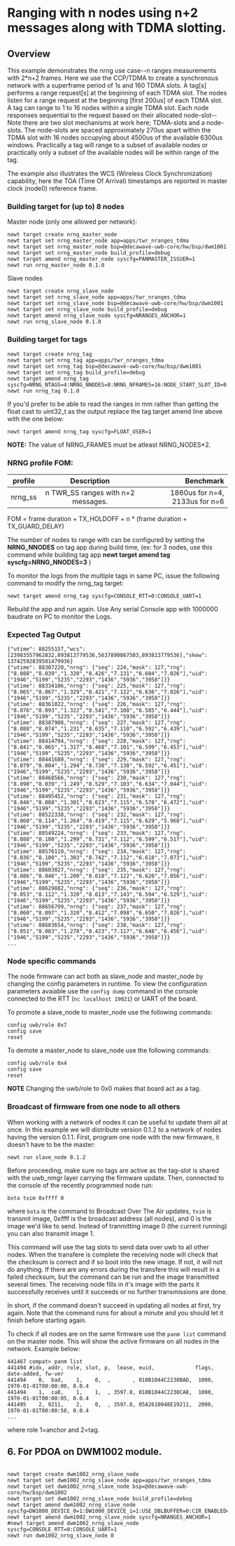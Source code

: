 # Ranging with n nodes using n+2 messages along with TDMA slotting.

## Overview
This example demonstrates the nrng use case--n ranges measurements with 2*n+2 frames. Here we use the CCP/TDMA to create a synchronous network with a superframe period of 1s and 160 TDMA slots. A tag[s] performs a range request[s] at the beginning of each TDMA slot. The nodes listen for a range request at the beginning [first 200us] of each TDMA slot. A tag can range to 1 to 16 nodes within a single TDMA slot. Each node responses sequential to the request based on their allocated node-slot--Note there are two slot mechanisms at work here; TDMA-slots and a node-slots. The node-slots are spaced approximately 270us apart within the TDMA slot with 16 nodes occupying about 4500us of the available 6300us windows. Practically a tag will range to a subset of available nodes or practically only a subset of the available nodes will be within range of the tag.

The example also illustrates the WCS (Wireless Clock Synchronization) capability, here the TOA (Time Of Arrival) timestamps are reported in master clock (node0) reference frame.

### Building target for (up to) 8 nodes

Master node (only one allowed per network):
```no-highlight
newt target create nrng_master_node
newt target set nrng_master_node app=apps/twr_nranges_tdma
newt target set nrng_master_node bsp=@decawave-uwb-core/hw/bsp/dwm1001
newt target set nrng_master_node build_profile=debug
newt target amend nrng_master_node syscfg=PANMASTER_ISSUER=1
newt run nrng_master_node 0.1.0
```

Slave nodes
```no-highlight
newt target create nrng_slave_node
newt target set nrng_slave_node app=apps/twr_nranges_tdma
newt target set nrng_slave_node bsp=@decawave-uwb-core/hw/bsp/dwm1001
newt target set nrng_slave_node build_profile=debug
newt target amend nrng_slave_node syscfg=NRANGES_ANCHOR=1
newt run nrng_slave_node 0.1.0
```

### Building target for tags
```
newt target create nrng_tag
newt target set nrng_tag app=apps/twr_nranges_tdma
newt target set nrng_tag bsp=@decawave-uwb-core/hw/bsp/dwm1001
newt target set nrng_tag build_profile=debug
newt target amend nrng_tag syscfg=NRNG_NTAGS=4:NRNG_NNODES=8:NRNG_NFRAMES=16:NODE_START_SLOT_ID=0:NODE_END_SLOT_ID=7
newt run nrng_tag 0.1.0
```

If you'd prefer to be able to read the ranges in mm rather than getting the float cast to uint32_t as the output replace the tag target amend line above with the one below:

```
newt target amend nrng_tag syscfg=FLOAT_USER=1
```

**NOTE:** The value of NRNG_FRAMES must be atleast NRNG_NODES*2.


### NRNG profile FOM:

| profile       | Description  | Benchmark  |
| ------------- |:-------------:| -----:|
| nrng_ss | n TWR_SS ranges with n+2 messages. | 1860us for n=4, 2133us for n=6|

FOM = frame duration + TX_HOLDOFF + n * (frame duration + TX_GUARD_DELAY)

The number of nodes to range with can be configured by setting the **NRNG_NNODES** on tag app during build time,
   (ex: for 3 nodes, use this command while building tag app **newt target amend tag syscfg=NRNG_NNODES=3** )

To monitor the logs from the multiple tags in same PC, issue the following command to modify the nrng_tag target:

```
newt target amend nrng_tag syscfg=CONSOLE_RTT=0:CONSOLE_UART=1
```

Rebuild the app and run again.
Use Any serial Console app with 1000000 baudrate on PC to monitor the Logs.

### Expected Tag Output
```
{"utime": 88255157,"wcs": [23983557962832,893813779536,5637890867503,893813779536],"skew": 13742592839501479936}
{"utime": 88307220,"nrng": {"seq": 224,"mask": 127,"rng": ["8.088","8.039","1.320","8.426","7.131","6.604","7.026"],"uid": ["1946","5199","5235","2293","1436","5936","3958"]}}
{"utime": 88334106,"nrng": {"seq": 225,"mask": 127,"rng": ["8.065","8.067","1.329","8.421","7.122","6.636","7.026"],"uid": ["1946","5199","5235","2293","1436","5936","3958"]}}
{"utime": 88361022,"nrng": {"seq": 226,"mask": 127,"rng": ["8.076","8.093","1.322","8.541","7.108","6.585","6.444"],"uid": ["1946","5199","5235","2293","1436","5936","3958"]}}
{"utime": 88387908,"nrng": {"seq": 227,"mask": 127,"rng": ["8.088","8.074","1.231","8.635","7.110","6.592","6.439"],"uid": ["1946","5199","5235","2293","1436","5936","3958"]}}
{"utime": 88414794,"nrng": {"seq": 228,"mask": 127,"rng": ["8.041","8.065","1.317","8.468","7.101","6.599","6.453"],"uid": ["1946","5199","5235","2293","1436","5936","3958"]}}
{"utime": 88441680,"nrng": {"seq": 229,"mask": 127,"rng": ["8.079","8.004","1.294","8.738","7.138","6.592","6.451"],"uid": ["1946","5199","5235","2293","1436","5936","3958"]}}
{"utime": 88468566,"nrng": {"seq": 230,"mask": 127,"rng": ["8.090","8.039","1.249","8.529","7.103","6.634","7.044"],"uid": ["1946","5199","5235","2293","1436","5936","3958"]}}
{"utime": 88495452,"nrng": {"seq": 231,"mask": 127,"rng": ["8.046","8.088","1.301","8.623","7.115","6.578","6.472"],"uid": ["1946","5199","5235","2293","1436","5936","3958"]}}
{"utime": 88522338,"nrng": {"seq": 232,"mask": 127,"rng": ["8.060","8.114","1.264","8.419","7.115","6.629","5.968"],"uid": ["1946","5199","5235","2293","1436","5936","3958"]}}
{"utime": 88549224,"nrng": {"seq": 233,"mask": 127,"rng": ["8.088","8.100","1.299","8.731","7.112","6.599","6.517"],"uid": ["1946","5199","5235","2293","1436","5936","3958"]}}
{"utime": 88576110,"nrng": {"seq": 234,"mask": 127,"rng": ["8.036","8.100","1.303","8.742","7.112","6.618","7.073"],"uid": ["1946","5199","5235","2293","1436","5936","3958"]}}
{"utime": 88603027,"nrng": {"seq": 235,"mask": 127,"rng": ["8.086","8.046","1.200","8.618","7.122","6.620","7.056"],"uid": ["1946","5199","5235","2293","1436","5936","3958"]}}
{"utime": 88629882,"nrng": {"seq": 236,"mask": 127,"rng": ["8.053","8.112","1.320","8.613","7.143","6.594","6.529"],"uid": ["1946","5199","5235","2293","1436","5936","3958"]}}
{"utime": 88656799,"nrng": {"seq": 237,"mask": 127,"rng": ["8.060","8.097","1.320","8.412","7.098","6.650","7.026"],"uid": ["1946","5199","5235","2293","1436","5936","3958"]}}
{"utime": 88683654,"nrng": {"seq": 238,"mask": 127,"rng": ["8.051","8.083","1.278","8.423","7.117","6.648","6.456"],"uid": ["1946","5199","5235","2293","1436","5936","3958"]}}
...
```


### Node specific commands

The node firmware can act both as slave_node and master_node by changing the config parameters
in runtime. To view the configuration parameters avaiable use the ```config dump``` command
in the console connected to the RTT (```nc localhost 19021```) or UART of the board.

To promote a slave_node to master_node use the following commands:

```
config uwb/role 0x7
config save
reset
```

To demote a master_node to slave_node use the following commands:

```
config uwb/role 0x4
config save
reset
```

**NOTE** Changing the uwb/role to 0x0 makes that board act as a tag. 

### Broadcast of firmware from one node to all others

When working with a network of nodes it can be useful to update them all at once.
In this example we will distribute version 0.1.2 to a network of nodes having the version
0.1.1. First, program one node with the new firmware, it doesn't have to be the master:

```
newt run slave_node 0.1.2
```

Before proceeding, make sure no tags are active as the tag-slot is shared with the
uwb_nmgr layer carrying the firmware update.
Then, connected to the console of the recently programmed node run:

```
bota txim 0xffff 0
```

where ```bota``` is the command to Broadcast Over The Air updates, ```txim``` is transmit
image, 0xffff is the broadcast address (all nodes), and 0 is the image we'd like to send.
Instead of tranmitting image 0 (the current running) you can also transmit image 1.

This command will use the tag slots to send data over uwb to all other nodes. When the
transfere is complete the receiving node will check that the checksum is correct and if so
boot into the new image. If not, it will not do anything. If there are any errors during the
transfere this will result in a failed checksum, but the command can be run and the image
transmitted several times. The receiving node fills in it's image with the parts it
successfully receives until it succeeds or no further transmissions are done.

In short, if the command doesn't succeed in updating all nodes at first, try again. 
Note that the command runs for about a minute and you should let it finish before starting
again.

To check if all nodes are on the same firmware use the ```panm list``` command on the master
node. This will show the active firmware on all nodes in the network. Example below:

```
441467 compat> panm list
441494 #idx, addr, role, slot, p,  lease, euid,             flags,          date-added, fw-ver
441494    0,  bad,    1,    0,  ,       , 010B1044C2230BAD,  1000, 1970-01-01T00:00:00, 0.0.4
441494    1,  ca8,    1,    1,  , 3597.8, 010B1044C2230CA8,  1000, 1970-01-01T00:00:05, 0.0.4
441495    2, 9211,    2,    0,  , 3597.8, 05A2610048E19211,  2000, 1970-01-01T00:00:58, 0.0.4
...
```

where role 1=anchor and 2=tag.


## 6. For PDOA on DWM1002 module. 

```no-highlight

newt target create dwm1002_nrng_slave_node
newt target set dwm1002_nrng_slave_node app=apps/twr_nranges_tdma
newt target set dwm1002_nrng_slave_node bsp=@decawave-uwb-core/hw/bsp/dwm1002
newt target set dwm1002_nrng_slave_node build_profile=debug
newt target amend dwm1002_nrng_slave_node syscfg=DW1000_DEVICE_0=1:DW1000_DEVICE_1=1:USE_DBLBUFFER=0:CIR_ENABLED=1
newt target amend dwm1002_nrng_slave_node syscfg=NRANGES_ANCHOR=1
#newt target amend dwm1002_nrng_slave_node syscfg=CONSOLE_RTT=0:CONSOLE_UART=1
newt run dwm1002_nrng_slave_node 0


```
